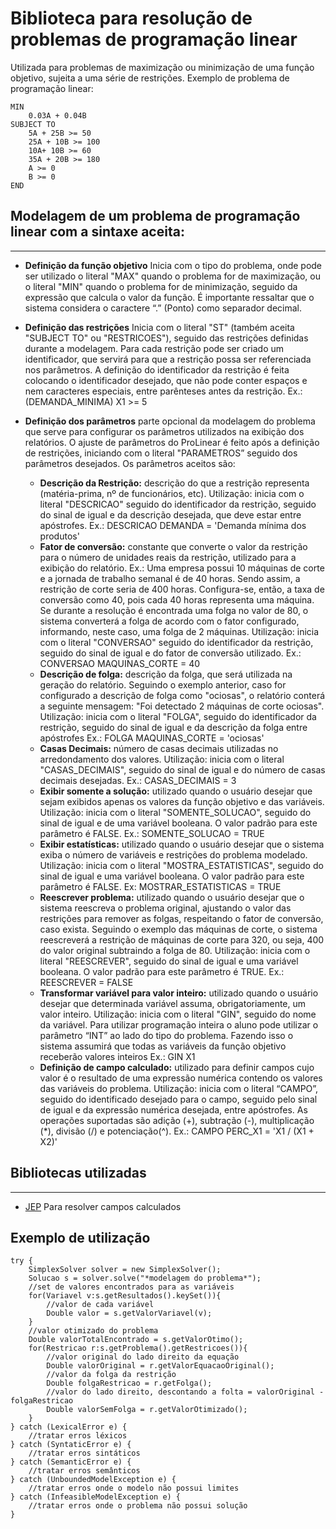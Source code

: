 Biblioteca para resolução de problemas de programação linear
============================================================

Utilizada para problemas de maximização ou minimização de uma função objetivo, sujeita a uma série de restrições.
Exemplo de problema de programação linear:

```
MIN
	0.03A + 0.04B
SUBJECT TO
	5A + 25B >= 50
	25A + 10B >= 100
	10A+ 10B >= 60
	35A + 20B >= 180
	A >= 0
	B >= 0
END
```


Modelagem de um problema de programação linear com a sintaxe aceita:
--------------------------------------------------------------------
---
* **Definição da função objetivo**
Inicia com o tipo do problema, onde pode ser utilizado o literal "MAX" quando o problema for de maximização, ou o literal "MIN" quando o problema for de minimização, seguido da expressão que calcula o valor da função. É importante ressaltar que o sistema considera o caractere “.” (Ponto) como separador decimal.
 
* **Definição das restrições**
Inicia com o literal "ST" (também aceita "SUBJECT TO" ou "RESTRICOES"), seguido das restrições definidas durante a modelagem.
Para cada restrição pode ser criado um identificador, que servirá para que a restrição possa ser referenciada nos parâmetros. A definição do identificador da restrição é feita colocando o identificador desejado, que não pode conter espaços e nem caracteres especiais, entre parênteses antes da restrição.
Ex.: (DEMANDA_MINIMA) X1 >= 5

* **Definição dos parâmetros**
	parte opcional da modelagem do problema que serve para configurar os parâmetros utilizados na exibição dos relatórios.  O ajuste de parâmetros do ProLinear  é feito após a definição de restrições, iniciando com o literal "PARAMETROS” seguido dos parâmetros desejados. Os parâmetros aceitos são:
  * **Descrição da Restrição:** descrição do que a restrição representa (matéria-prima, nº de funcionários, etc).  Utilização: inicia com o literal "DESCRICAO" seguido do identificador da restrição, seguido do sinal de igual e da descrição desejada,   que deve estar entre apóstrofes.
Ex.: DESCRICAO DEMANDA = 'Demanda mínima dos produtos'
  * **Fator de conversão:** constante que converte o valor da restrição para o número de unidades reais da restrição, utilizado para a exibição do relatório.
Ex.: Uma empresa possui 10 máquinas de corte e a jornada de trabalho semanal é de 40 horas. Sendo assim, a restrição de corte seria de 400 horas. Configura-se, então, a taxa de conversão como 40, pois cada 40 horas representa uma máquina. Se durante a resolução é encontrada uma folga no valor de 80, o sistema converterá a folga de acordo com o fator configurado, informando, neste caso, uma folga de 2 máquinas. Utilização: inicia com o 	literal "CONVERSAO" seguido do identificador da restrição, seguido do sinal de igual e do fator de conversão utilizado.
Ex.: CONVERSAO MAQUINAS_CORTE = 40
  * **Descrição de folga:** descrição da folga, que será utilizada na geração do relatório. Seguindo o exemplo anterior, caso for configurado a descrição de folga como "ociosas", o relatório conterá a seguinte mensagem: "Foi detectado 2 máquinas de corte ociosas". Utilização: inicia com o literal "FOLGA", seguido do identificador da restrição, seguido do sinal de igual e da descrição da folga entre apóstrofes
Ex.: FOLGA MAQUINAS_CORTE = 'ociosas'  
  * **Casas Decimais:** número de casas decimais utilizadas no arredondamento dos valores.  Utilização: inicia com o literal "CASAS_DECIMAIS", seguido do sinal de igual e do número de casas decimais desejadas.
Ex.: CASAS_DECIMAIS = 3
  * **Exibir somente a solução:** utilizado quando o usuário desejar que sejam exibidos apenas os valores da função objetivo e das variáveis.  Utilização: inicia com o literal "SOMENTE_SOLUCAO", seguido do sinal de igual e de uma variável booleana. O valor padrão para este parâmetro é FALSE.
Ex.: SOMENTE_SOLUCAO = TRUE
  * **Exibir estatísticas:** utilizado quando o usuário desejar que o sistema exiba o número de variáveis e restrições do problema modelado. Utilização: inicia com o literal "MOSTRA_ESTATISTICAS", seguido do sinal de igual e uma variável booleana. O valor padrão para este parâmetro é FALSE.
Ex: MOSTRAR_ESTATISTICAS = TRUE
  * **Reescrever problema:** utilizado quando o usuário desejar que o sistema reescreva o problema original, ajustando o valor das restrições para remover as folgas, respeitando o fator de conversão, caso exista.  Seguindo o exemplo das máquinas de corte, o sistema reescreverá a restrição de máquinas de corte para 320, ou seja, 400 do valor original subtraindo a folga de 80.   Utilização: inicia com o literal "REESCREVER", seguido do sinal de igual e uma variável booleana. O valor padrão para este parâmetro é TRUE.
Ex.: REESCREVER = FALSE
  * **Transformar variável para valor inteiro:** utilizado quando o usuário desejar que determinada variável assuma, obrigatoriamente, um valor inteiro. Utilização: inicia com o literal "GIN", seguido do nome da variável. Para utilizar programação inteira o aluno pode utilizar o parâmetro “INT” ao lado do tipo do problema. Fazendo isso o sistema assumirá que todas as variáveis da função objetivo receberão valores inteiros
Ex.: GIN X1
  * **Definição de campo calculado:** utilizado para definir campos cujo valor é o resultado de uma expressão numérica contendo os valores das variáveis do problema. Utilização: inicia com o literal “CAMPO”, seguido do identificado desejado para o campo, seguido pelo sinal de igual e da expressão numérica desejada, entre apóstrofes. As operações suportadas são adição (+), subtração (-), multiplicação (*), divisão (/) e potenciação(^).
Ex.: CAMPO PERC_X1 = 'X1 / (X1 + X2)'


Bibliotecas utilizadas
----------------------
---
* [JEP](http://sourceforge.net/projects/jep/) Para resolver campos calculados
 
Exemplo de utilização
---------------------
```
try {
	SimplexSolver solver = new SimplexSolver();
	Solucao s = solver.solve("*modelagem do problema*");
	//set de valores encontrados para as variáveis
	for(Variavel v:s.getResultados().keySet()){
		//valor de cada variável
		Double valor = s.getValorVariavel(v);
	}
	//valor otimizado do problema
	Double valorTotalEncontrado = s.getValorOtimo();
	for(Restricao r:s.getProblema().getRestricoes()){
		//valor original do lado direito da equação
		Double valorOriginal = r.getValorEquacaoOriginal();
		//valor da folga da restrição
		Double folgaRestricao = r.getFolga();
		//valor do lado direito, descontando a folta = valorOriginal - folgaRestricao
		Double valorSemFolga = r.getValorOtimizado();
	}
} catch (LexicalError e) {
	//tratar erros léxicos
} catch (SyntaticError e) {
	//tratar erros sintáticos
} catch (SemanticError e) {
	//tratar erros semânticos
} catch (UnboundedModelException e) {
	//tratar erros onde o modelo não possui limites
} catch (InfeasibleModelException e) {
	//tratar erros onde o problema não possui solução
}
```
